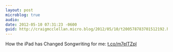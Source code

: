 ```yaml
---
layout: post
microblog: true
audio: 
date: 2012-05-10 07:31:23 -0600
guid: http://craigmcclellan.micro.blog/2012/05/10/t200578783701512192.html
---
```

How the iPad has Changed Songwriting for me: [t.co/m7elTZpl](http://t.co/m7elTZpl)

